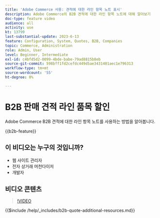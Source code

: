 ```yaml
---
title: 'Adobe Commerce 사용: 견적에 대한 라인 항목 노트 표시'
description: Adobe Commerce의 B2B 견적에 대한 라인 항목 노트에 대해 알아보기
doc-type: feature video
audience: all
activity: use
kt: 13799
last-substantial-update: 2023-6-13
feature: Configuration, System, Quotes, B2B, Companies
topic: Commerce, Administration
role: Admin, User
level: Beginner, Intermediate
exl-id: c4bfd5d2-0099-4bde-babe-79ad8815b8eb
source-git-commit: 598bff1fd2cefdc449d5ae3431401aec1e796313
workflow-type: tm+mt
source-wordcount: '55'
ht-degree: 0%

---
```


# B2B 판매 견적 라인 품목 할인

Adobe Commerce B2B 견적에 대한 라인 항목 노트를 사용하는 방법을 알아봅니다.

{{b2b-feature}}

## 이 비디오는 누구의 것입니까?

- 웹 사이트 관리자
- 전자 상거래 머천다이저
- 개발자

## 비디오 콘텐츠

>[!VIDEO](https://video.tv.adobe.com/v/3420417?learn=on)

{{$include /help/_includes/b2b-quote-additional-resources.md}}
